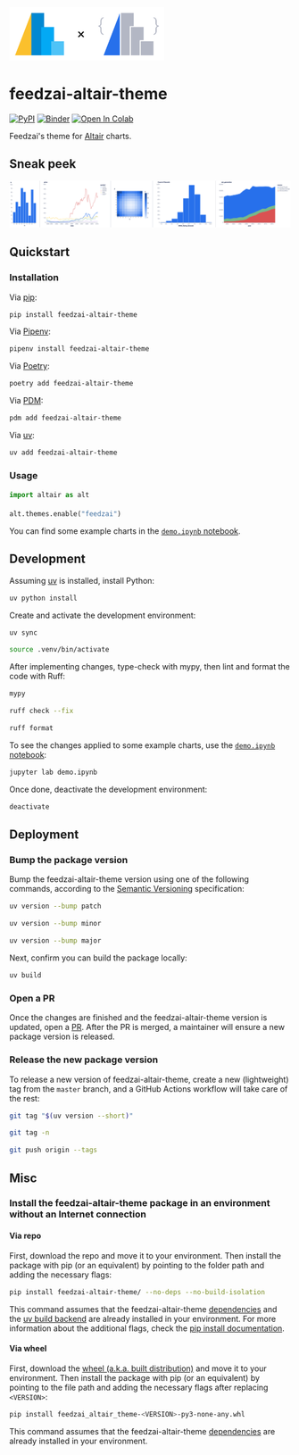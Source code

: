 <picture>
    <source media="(prefers-color-scheme: dark)" srcset="https://raw.githubusercontent.com/feedzai/feedzai-altair-theme/master/assets/notebook_header_dark.svg" />
    <img alt="" src="https://raw.githubusercontent.com/feedzai/feedzai-altair-theme/master/assets/notebook_header.svg" style="max-height: 96px;" />
</picture>

# feedzai-altair-theme

[![PyPI](https://img.shields.io/pypi/v/feedzai-altair-theme)](https://pypi.org/project/feedzai-altair-theme/)
[![Binder](https://mybinder.org/badge_logo.svg)](https://mybinder.org/v2/gh/feedzai/feedzai-altair-theme/master?urlpath=/lab/tree/demo.ipynb)
[![Open In Colab](https://colab.research.google.com/assets/colab-badge.svg)](https://colab.research.google.com/github/feedzai/feedzai-altair-theme/blob/master/demo.ipynb)

Feedzai's theme for [Altair](https://github.com/altair-viz/altair) charts.

## Sneak peek

![Examples of charts with the feedzai-altair-theme applied](https://raw.githubusercontent.com/feedzai/feedzai-altair-theme/master/assets/header.svg)

## Quickstart

### Installation

Via [pip](https://github.com/pypa/pip):

```bash
pip install feedzai-altair-theme
```

Via [Pipenv](https://pipenv.pypa.io/):

```bash
pipenv install feedzai-altair-theme
```

Via [Poetry](https://python-poetry.org/):

```bash
poetry add feedzai-altair-theme
```

Via [PDM](https://pdm.fming.dev/):

```bash
pdm add feedzai-altair-theme
```

Via [uv](https://docs.astral.sh/uv/):

```bash
uv add feedzai-altair-theme
```

### Usage

```python
import altair as alt

alt.themes.enable("feedzai")
```

You can find some example charts in the [`demo.ipynb` notebook](demo.ipynb).

## Development

Assuming [uv](https://docs.astral.sh/uv/getting-started/installation/) is installed, install Python:

```bash
uv python install
```

Create and activate the development environment:

```bash
uv sync
```

```bash
source .venv/bin/activate
```

After implementing changes, type-check with mypy, then lint and format the code with Ruff:

```bash
mypy
```

```bash
ruff check --fix
```

```bash
ruff format
```

To see the changes applied to some example charts, use the [`demo.ipynb` notebook](demo.ipynb):

```bash
jupyter lab demo.ipynb
```

Once done, deactivate the development environment:

```bash
deactivate
```

## Deployment

### Bump the package version

Bump the feedzai-altair-theme version using one of the following commands, according to the [Semantic Versioning](https://semver.org/) specification:

```bash
uv version --bump patch
```

```bash
uv version --bump minor
```

```bash
uv version --bump major
```

Next, confirm you can build the package locally:

```bash
uv build
```

### Open a PR

Once the changes are finished and the feedzai-altair-theme version is updated, open a [PR](https://docs.github.com/en/pull-requests/collaborating-with-pull-requests/proposing-changes-to-your-work-with-pull-requests/creating-a-pull-request). After the PR is merged, a maintainer will ensure a new package version is released.

### Release the new package version

To release a new version of feedzai-altair-theme, create a new (lightweight) tag from the `master` branch, and a GitHub Actions workflow will take care of the rest:

```bash
git tag "$(uv version --short)"
```

```bash
git tag -n
```

```bash
git push origin --tags
```

## Misc

### Install the feedzai-altair-theme package in an environment without an Internet connection

#### Via repo

First, download the repo and move it to your environment. Then install the package with pip (or an equivalent) by pointing to the folder path and adding the necessary flags:

```bash
pip install feedzai-altair-theme/ --no-deps --no-build-isolation
```

This command assumes that the feedzai-altair-theme [dependencies](https://github.com/feedzai/feedzai-altair-theme/blob/master/pyproject.toml) and the [uv build backend](https://docs.astral.sh/uv/concepts/build-backend/) are already installed in your environment. For more information about the additional flags, check the [pip install documentation](https://pip.pypa.io/en/stable/cli/pip_install/).

#### Via wheel

First, download the [wheel (a.k.a. built distribution)](https://pypi.org/project/feedzai-altair-theme/#files) and move it to your environment. Then install the package with pip (or an equivalent) by pointing to the file path and adding the necessary flags after replacing `<VERSION>`:

```bash
pip install feedzai_altair_theme-<VERSION>-py3-none-any.whl
```

This command assumes that the feedzai-altair-theme [dependencies](https://github.com/feedzai/feedzai-altair-theme/blob/master/pyproject.toml) are already installed in your environment.
